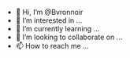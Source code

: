 - 👋 Hi, I’m @Bvronnoir
- 👀 I’m interested in ...
- 🌱 I’m currently learning ...
- 💞️ I’m looking to collaborate on ...
- 📫 How to reach me ...

<!---
Bvronnoir/Bvronnoir is a ✨ special ✨ repository because its `README.md` (this file) appears on your GitHub profile.
You can click the Preview link to take a look at your changes.
--->
